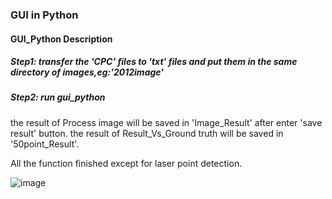 ### GUI in Python


#### GUI_Python Description



##### Step1: transfer the 'CPC' files to 'txt' files and put them in the same directory of images,eg:'2012image'

##### Step2: run gui_python

the result of Process image will be saved in 'Image_Result' after enter 'save result' button.
the result of Result_Vs_Ground truth will be saved in '50point_Result'.

All the function finished except for laser point detection.

![image](https://github.com/yuxi120407/Coral-reef-image-segmentation-and-classification/raw/master/)
